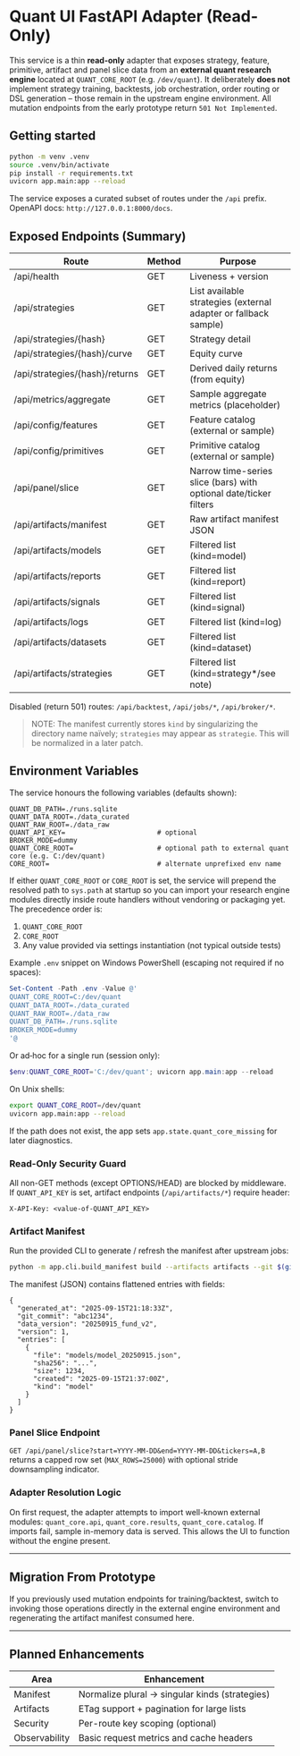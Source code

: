 # Quant UI FastAPI Adapter (Read-Only)

This service is a thin **read-only** adapter that exposes strategy, feature, primitive,
artifact and panel slice data from an **external quant research engine** located at
`QUANT_CORE_ROOT` (e.g. `/dev/quant`). It deliberately **does not** implement strategy
training, backtests, job orchestration, order routing or DSL generation – those remain
in the upstream engine environment. All mutation endpoints from the early prototype
return `501 Not Implemented`.

## Getting started

```bash
python -m venv .venv
source .venv/bin/activate
pip install -r requirements.txt
uvicorn app.main:app --reload
```

The service exposes a curated subset of routes under the `/api` prefix. OpenAPI docs:
`http://127.0.0.1:8000/docs`.

## Exposed Endpoints (Summary)

| Route                          | Method | Purpose                                                           |
| ------------------------------ | ------ | ----------------------------------------------------------------- |
| /api/health                    | GET    | Liveness + version                                                |
| /api/strategies                | GET    | List available strategies (external adapter or fallback sample)   |
| /api/strategies/{hash}         | GET    | Strategy detail                                                   |
| /api/strategies/{hash}/curve   | GET    | Equity curve                                                      |
| /api/strategies/{hash}/returns | GET    | Derived daily returns (from equity)                               |
| /api/metrics/aggregate         | GET    | Sample aggregate metrics (placeholder)                            |
| /api/config/features           | GET    | Feature catalog (external or sample)                              |
| /api/config/primitives         | GET    | Primitive catalog (external or sample)                            |
| /api/panel/slice               | GET    | Narrow time-series slice (bars) with optional date/ticker filters |
| /api/artifacts/manifest        | GET    | Raw artifact manifest JSON                                        |
| /api/artifacts/models          | GET    | Filtered list (kind=model)                                        |
| /api/artifacts/reports         | GET    | Filtered list (kind=report)                                       |
| /api/artifacts/signals         | GET    | Filtered list (kind=signal)                                       |
| /api/artifacts/logs            | GET    | Filtered list (kind=log)                                          |
| /api/artifacts/datasets        | GET    | Filtered list (kind=dataset)                                      |
| /api/artifacts/strategies      | GET    | Filtered list (kind=strategy\*/see note)                          |

Disabled (return 501) routes: `/api/backtest`, `/api/jobs/*`, `/api/broker/*`.

> NOTE: The manifest currently stores `kind` by singularizing the directory name naïvely; `strategies` may appear as `strategie`. This will be normalized in a later patch.

## Environment Variables

The service honours the following variables (defaults shown):

```text
QUANT_DB_PATH=./runs.sqlite
QUANT_DATA_ROOT=./data_curated
QUANT_RAW_ROOT=./data_raw
QUANT_API_KEY=                       # optional
BROKER_MODE=dummy
QUANT_CORE_ROOT=                     # optional path to external quant core (e.g. C:/dev/quant)
CORE_ROOT=                           # alternate unprefixed env name
```

If either `QUANT_CORE_ROOT` or `CORE_ROOT` is set, the service will prepend the resolved path to `sys.path` at startup so
you can import your research engine modules directly inside route handlers without vendoring or packaging yet. The
precedence order is:

1. `QUANT_CORE_ROOT`
2. `CORE_ROOT`
3. Any value provided via settings instantiation (not typical outside tests)

Example `.env` snippet on Windows PowerShell (escaping not required if no spaces):

```powershell
Set-Content -Path .env -Value @'
QUANT_CORE_ROOT=C:/dev/quant
QUANT_DATA_ROOT=./data_curated
QUANT_RAW_ROOT=./data_raw
QUANT_DB_PATH=./runs.sqlite
BROKER_MODE=dummy
'@
```

Or ad‑hoc for a single run (session only):

```powershell
$env:QUANT_CORE_ROOT='C:/dev/quant'; uvicorn app.main:app --reload
```

On Unix shells:

```bash
export QUANT_CORE_ROOT=/dev/quant
uvicorn app.main:app --reload
```

If the path does not exist, the app sets `app.state.quant_core_missing` for later diagnostics.

### Read-Only Security Guard

All non-GET methods (except OPTIONS/HEAD) are blocked by middleware. If `QUANT_API_KEY`
is set, artifact endpoints (`/api/artifacts/*`) require header:

```
X-API-Key: <value-of-QUANT_API_KEY>
```

### Artifact Manifest

Run the provided CLI to generate / refresh the manifest after upstream jobs:

```bash
python -m app.cli.build_manifest build --artifacts artifacts --git $(git rev-parse --short HEAD) --data-version <data_version>
```

The manifest (JSON) contains flattened entries with fields:

```jsonc
{
  "generated_at": "2025-09-15T21:18:33Z",
  "git_commit": "abc1234",
  "data_version": "20250915_fund_v2",
  "version": 1,
  "entries": [
    {
      "file": "models/model_20250915.json",
      "sha256": "...",
      "size": 1234,
      "created": "2025-09-15T21:37:00Z",
      "kind": "model"
    }
  ]
}
```

### Panel Slice Endpoint

`GET /api/panel/slice?start=YYYY-MM-DD&end=YYYY-MM-DD&tickers=A,B` returns a capped
row set (`MAX_ROWS=25000`) with optional stride downsampling indicator.

### Adapter Resolution Logic

On first request, the adapter attempts to import well-known external modules:
`quant_core.api`, `quant_core.results`, `quant_core.catalog`. If imports fail, sample
in-memory data is served. This allows the UI to function without the engine present.

---

## Migration From Prototype

If you previously used mutation endpoints for training/backtest, switch to invoking
those operations directly in the external engine environment and regenerating the
artifact manifest consumed here.

---

## Planned Enhancements

| Area          | Enhancement                                    |
| ------------- | ---------------------------------------------- |
| Manifest      | Normalize plural → singular kinds (strategies) |
| Artifacts     | ETag support + pagination for large lists      |
| Security      | Per-route key scoping (optional)               |
| Observability | Basic request metrics and cache headers        |
